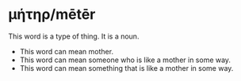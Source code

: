 # μήτηρ/mētēr
This word is a type of thing. It is a noun.
* This word can mean mother.
* This word can mean someone who is like a mother in some way.
* This word can mean something that is like a mother in some way.

